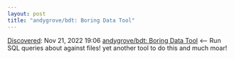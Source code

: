 ```yaml
---
layout: post
title: "andygrove/bdt: Boring Data Tool"
---
```

[Discovered](http://rolandtanglao.com/2020/07/29/p1-blogthis-checkvist-list-links-to-blog/): Nov 21, 2022 19:06 [andygrove/bdt: Boring Data Tool](https://github.com/andygrove/bdt) <-- Run SQL queries about against files! yet another tool to do this and much moar!
